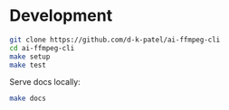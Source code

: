 # Development

```bash
git clone https://github.com/d-k-patel/ai-ffmpeg-cli
cd ai-ffmpeg-cli
make setup
make test
```

Serve docs locally:

```bash
make docs
```
